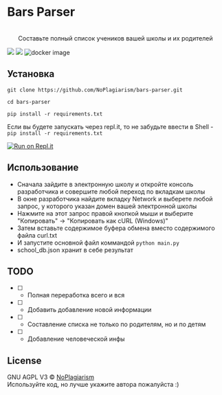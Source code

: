 # Bars Parser
<p align=center>
<br>
  <span>Составьте полный список учеников вашей школы и их родителей</span>
  <br>
 
  <a target="_blank" href="https://www.python.org/downloads/" title="Python version"><img src="https://img.shields.io/badge/python-%3E=_3.6-green.svg"></a>
  <a target="_blank" href="LICENSE" title="License: AGPL v3"><img src="https://img.shields.io/badge/License-AGPL%20v3-green.svg"></a>
  <a target="_blank"><img alt="docker image" src="https://img.shields.io/badge/version-0.2-informational"></a>
</p>


## Установка

```console
git clone https://github.com/NoPlagiarism/bars-parser.git

cd bars-parser

pip install -r requirements.txt
```

Если вы будете запускать через repl.it, то не забудьте ввести в Shell - `pip install -r requirements.txt`

[![Run on Repl.it](https://user-images.githubusercontent.com/27065646/92304596-bf719b00-ef7f-11ea-987f-2c1f3c323088.png)](https://repl.it/github/NoPlagiarism/bars-parser)

## Использование

- Сначала зайдите в электронную школу и откройте консоль разработчика и совершите любой переход по вкладкам школы
- В окне разработчика найдите вкладку Network и выберете любой запрос, у которого указан домен вашей электронной школы
- Нажмите на этот запрос правой кнопкой мыши и выберите "Копировать" -> "Копировать как cURL (Windows)"
- Затем вставьте содержимое буфера обмена вместо содержимого файла curl.txt
- И запустите основной файл коммандой `python main.py`
- school_db.json хранит в себе результат

## TODO

- [ ] - Полная переработка всего и вся
- [ ] - Добавить добавление новой информации
- [ ] - Составление списка не только по родителям, но и по детям
- [ ] - Добавление человеческой инфы

## License

GNU AGPL V3 © [NoPlagiarism](https://github.com/NoPlagiarism) <br/>
Используйте код, но лучше укажите автора пожалуйста :)
